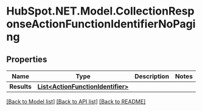 # HubSpot.NET.Model.CollectionResponseActionFunctionIdentifierNoPaging

## Properties

Name | Type | Description | Notes
------------ | ------------- | ------------- | -------------
**Results** | [**List&lt;ActionFunctionIdentifier&gt;**](ActionFunctionIdentifier.md) |  | 

[[Back to Model list]](../README.md#documentation-for-models) [[Back to API list]](../README.md#documentation-for-api-endpoints) [[Back to README]](../README.md)

